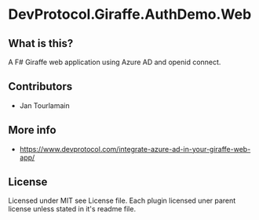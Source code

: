 # DevProtocol.Giraffe.AuthDemo.Web

## What is this?

A F# Giraffe web application using Azure AD and openid connect.

## Contributors

- Jan Tourlamain

## More info

- https://www.devprotocol.com/integrate-azure-ad-in-your-giraffe-web-app/

## License

Licensed under MIT see License file. Each plugin licensed uner parent license unless stated in it's readme file.

